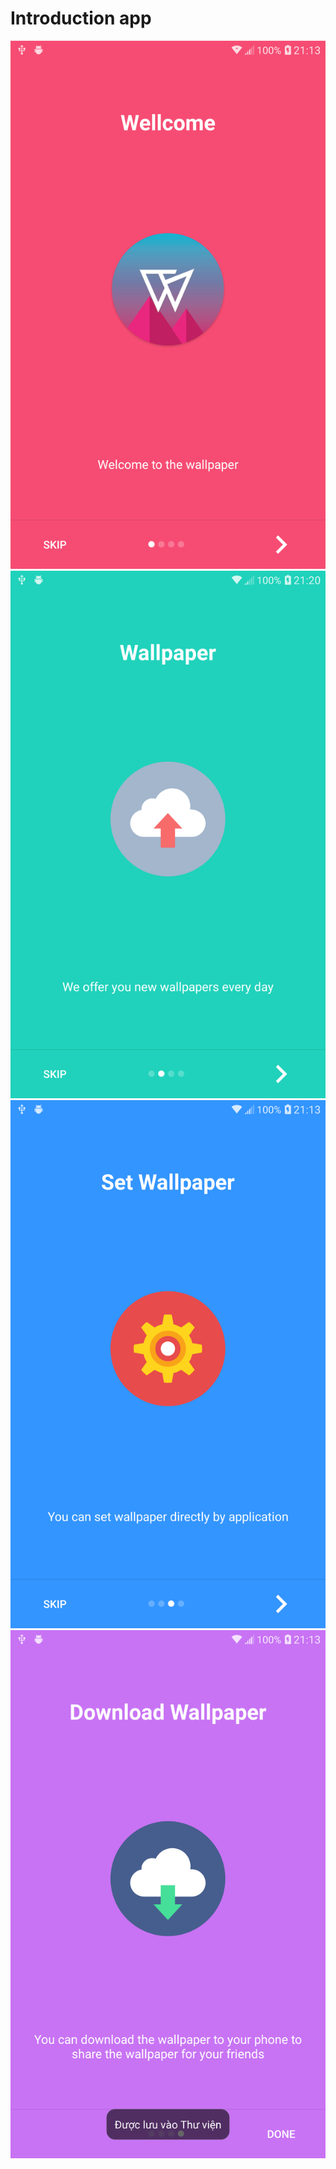 <h1>Introduction app</h1>
<p align="center">
    <img src="https://github.com/NguyenLamMS/Wallpaper/blob/master/Screenshots/Capture%2B_2019-02-25-21-13-38.png" alt="">
		<img src="https://github.com/NguyenLamMS/Wallpaper/blob/master/Screenshots/Capture%2B_2019-02-25-21-20-31.png" alt="">
    <img src="https://github.com/NguyenLamMS/Wallpaper/blob/master/Screenshots/Capture%2B_2019-02-25-21-13-48.png" alt="">
    <img src="https://github.com/NguyenLamMS/Wallpaper/blob/master/Screenshots/Capture%2B_2019-02-25-21-13-52.png" alt="">
</p>
	
